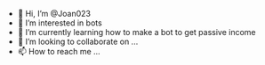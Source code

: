 - 👋 Hi, I’m @Joan023
- 👀 I’m interested in bots
- 🌱 I’m currently learning how to make a bot to get passive income 
- 💞️ I’m looking to collaborate on ...
- 📫 How to reach me ...

<!---
Joan023/Joan023 is a ✨ special ✨ repository because its `README.md` (this file) appears on your GitHub profile.
You can click the Preview link to take a look at your changes.
--->
